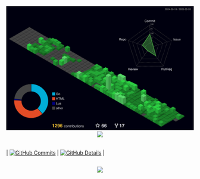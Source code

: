<img src="./profile-3d-contrib/profile-night-green.svg" alt="wiliamvj status 3d" width="1000" />

<div align="center">
  <a href="https://skillicons.dev">
    <img src="https://skillicons.dev/icons?i=go,docker,javascript,typescript,react,nodejs,nest,materialui,linux,mongodb,postgres,mysql,ruby,rails,elasticsearch" />
  </a>
  <br />
</div>

##

| [![GitHub Commits](http://github-profile-summary-cards.vercel.app/api/cards/productive-time?username=wiliamvj&theme=aura_dark&utcOffset=-3)](https://github.com/vn7n24fzkq/github-profile-summary-cards) | [![GitHub Details](http://github-profile-summary-cards.vercel.app/api/cards/profile-details?username=wiliamvj&theme=aura_dark)](https://github.com/vn7n24fzkq/github-profile-summary-cards) |  

##

<div align="center">
  <img src="https://github-profile-trophy.vercel.app/?username=wiliamvj&row=1&column=6&theme=dracula&margin-w=15&margin-h=15"/>
</div>
  
